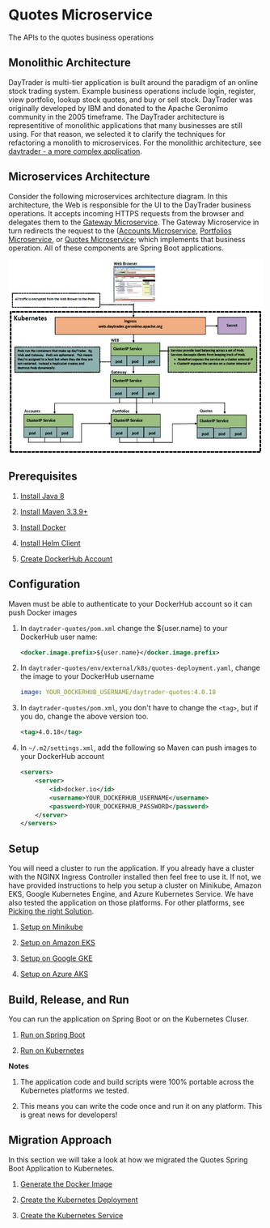 
# Quotes Microservice

The APIs to the quotes business operations


## Monolithic Architecture

DayTrader is multi-tier application is built around the paradigm of an online stock trading system. Example business operations include
login, register, view portfolio, lookup stock quotes, and buy or sell stock. DayTrader was originally developed by IBM and donated 
to the Apache Geronimo community in the 2005 timeframe. The DayTrader architecture is representitive of monolithic applications that 
many businesses are still using. For that reason, we selected it to clarify the techniques for refactoring a monolith to microservices. 
For the monolithic architecture, see [daytrader - a more complex application](http://geronimo.apache.org/GMOxDOC30/daytrader-a-more-complex-application.html). 



## Microservices Architecture

Consider the following microservices architecture diagram. In this architecture, the Web is responsible for the UI to the DayTrader business operations. It accepts 
incoming HTTPS requests from the browser and delegates them to the [Gateway Microservice](https://github.com/jpmorganchase/daytrader-example-gatewayrepo/). The 
Gateway Microservice in turn redirects the request to the ([Accounts Microservice](https://github.com/jpmorganchase/daytrader-example-accountsrepo/), 
[Portfolios Microservice](https://github.com/jpmorganchase/daytrader-example-portfoliosrepo/), or 
[Quotes Microservice](https://github.com/jpmorganchase/daytrader-example-quotesrepo/); which implements that business operation. All of these components are Spring Boot applications.

![Target-State-Architecture](images/Target-State-Architecture.JPG)



## Prerequisites

1.  [Install Java 8](http://www.oracle.com/technetwork/java/javase/downloads/index.html)

2.  [Install Maven 3.3.9+](https://maven.apache.org/download.cgi)

3.  [Install Docker](https://www.docker.com/get-docker)
    
4.  [Install Helm Client](https://github.com/helm/helm/blob/master/docs/install.md)

5.  [Create DockerHub Account](https://hub.docker.com/)



## Configuration

Maven must be able to authenticate to your DockerHub account so it can push Docker images

1.  In `daytrader-quotes/pom.xml` change the ${user.name} to your DockerHub user name:

    ```xml
    <docker.image.prefix>${user.name}</docker.image.prefix>
    ``` 

2.  In `daytrader-quotes/env/external/k8s/quotes-deployment.yaml`, change the image to your DockerHub username

    ```yaml
    image: YOUR_DOCKERHUB_USERNAME/daytrader-quotes:4.0.18
    ```

3.  In `daytrader-quotes/pom.xml`, you don't have to change the `<tag>`, but if you do, change the above version too.
        
    ```xml
    <tag>4.0.18</tag>
    ```

4.  In `~/.m2/settings.xml`, add the following so Maven can push images to your DockerHub account

    ```xml
    <servers>
        <server>
            <id>docker.io</id>
            <username>YOUR_DOCKERHUB_USERNAME</username>
            <password>YOUR_DOCKERHUB_PASSWORD</password>
        </server>
    </servers> 
    ```

## Setup

You will need a cluster to run the application. If you already have a cluster with the NGINX Ingress Controller installed then feel free to use it. If not, we have provided instructions to help you setup a cluster on Minikube, Amazon EKS, Google Kubernetes Engine, and Azure Kubernetes Service. We have also tested the application on those platforms. For other platforms, see [Picking the right Solution](https://kubernetes.io/docs/setup/pick-right-solution/).

1.  [Setup on Minikube](docs/SETUP-ON-MINIKUBE.MD)

2.  [Setup on Amazon EKS](docs/SETUP-ON-EKS.MD)

3.  [Setup on Google GKE](docs/SETUP-ON-GKE.MD)

4.  [Setup on Azure AKS](docs/SETUP-ON-AKS.MD)



## Build, Release, and Run

You can run the application on Spring Boot or on the Kubernetes Cluser.

1.  [Run on Spring Boot](docs/RUN-ON-SPRING-BOOT.MD)

2.  [Run on Kubernetes](docs/RUN-ON-KUBERNETES.MD)

**Notes** 

1.  The application code and build scripts were 100% portable across the Kubernetes platforms we tested.

2.  This means you can write the code once and run it on any platform. This is great news for developers!



## Migration Approach

In this section we will take a look at how we migrated the Quotes Spring Boot Application to Kubernetes. 

1.  [Generate the Docker Image](docs/GENERATE-DOCKER-IMAGE.MD)

2.  [Create the Kubernetes Deployment](docs/CREATE-KUBERNETES-DEPLOYMENT.MD)

3.  [Create the Kubernetes Service](docs/CREATE-KUBERNETES-SERVICE.MD)



